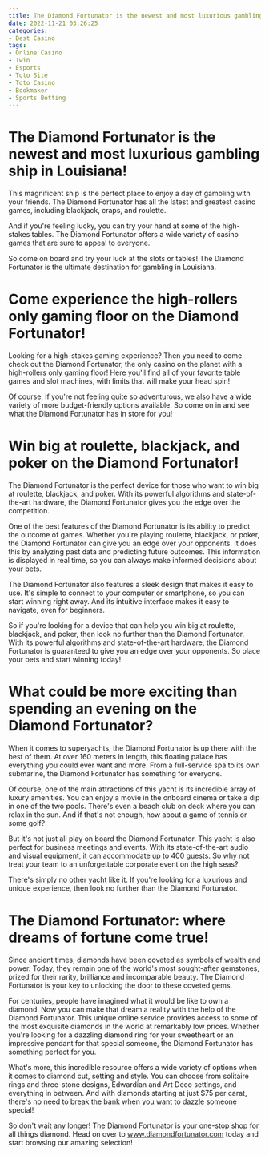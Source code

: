 ```yaml
---
title: The Diamond Fortunator is the newest and most luxurious gambling ship in Louisiana!
date: 2022-11-21 03:26:25
categories:
- Best Casino
tags:
- Online Casino
- 1win
- Esports
- Toto Site
- Toto Casino
- Bookmaker
- Sports Betting
---
```



#  The Diamond Fortunator is the newest and most luxurious gambling ship in Louisiana!

This magnificent ship is the perfect place to enjoy a day of gambling with your friends. The Diamond Fortunator has all the latest and greatest casino games, including blackjack, craps, and roulette.

And if you're feeling lucky, you can try your hand at some of the high-stakes tables. The Diamond Fortunator offers a wide variety of casino games that are sure to appeal to everyone.

So come on board and try your luck at the slots or tables! The Diamond Fortunator is the ultimate destination for gambling in Louisiana.

#  Come experience the high-rollers only gaming floor on the Diamond Fortunator!

Looking for a high-stakes gaming experience? Then you need to come check out the Diamond Fortunator, the only casino on the planet with a high-rollers only gaming floor! Here you'll find all of your favorite table games and slot machines, with limits that will make your head spin!

Of course, if you're not feeling quite so adventurous, we also have a wide variety of more budget-friendly options available. So come on in and see what the Diamond Fortunator has in store for you!

#  Win big at roulette, blackjack, and poker on the Diamond Fortunator!

The Diamond Fortunator is the perfect device for those who want to win big at roulette, blackjack, and poker. With its powerful algorithms and state-of-the-art hardware, the Diamond Fortunator gives you the edge over the competition.

One of the best features of the Diamond Fortunator is its ability to predict the outcome of games. Whether you're playing roulette, blackjack, or poker, the Diamond Fortunator can give you an edge over your opponents. It does this by analyzing past data and predicting future outcomes. This information is displayed in real time, so you can always make informed decisions about your bets.

The Diamond Fortunator also features a sleek design that makes it easy to use. It's simple to connect to your computer or smartphone, so you can start winning right away. And its intuitive interface makes it easy to navigate, even for beginners.

So if you're looking for a device that can help you win big at roulette, blackjack, and poker, then look no further than the Diamond Fortunator. With its powerful algorithms and state-of-the-art hardware, the Diamond Fortunator is guaranteed to give you an edge over your opponents. So place your bets and start winning today!

#  What could be more exciting than spending an evening on the Diamond Fortunator?

When it comes to superyachts, the Diamond Fortunator is up there with the best of them. At over 160 meters in length, this floating palace has everything you could ever want and more. From a full-service spa to its own submarine, the Diamond Fortunator has something for everyone.

Of course, one of the main attractions of this yacht is its incredible array of luxury amenities. You can enjoy a movie in the onboard cinema or take a dip in one of the two pools. There's even a beach club on deck where you can relax in the sun. And if that's not enough, how about a game of tennis or some golf?

But it's not just all play on board the Diamond Fortunator. This yacht is also perfect for business meetings and events. With its state-of-the-art audio and visual equipment, it can accommodate up to 400 guests. So why not treat your team to an unforgettable corporate event on the high seas?

There's simply no other yacht like it. If you're looking for a luxurious and unique experience, then look no further than the Diamond Fortunator.

#  The Diamond Fortunator: where dreams of fortune come true!

Since ancient times, diamonds have been coveted as symbols of wealth and power. Today, they remain one of the world's most sought-after gemstones, prized for their rarity, brilliance and incomparable beauty. The Diamond Fortunator is your key to unlocking the door to these coveted gems.

For centuries, people have imagined what it would be like to own a diamond. Now you can make that dream a reality with the help of the Diamond Fortunator. This unique online service provides access to some of the most exquisite diamonds in the world at remarkably low prices. Whether you're looking for a dazzling diamond ring for your sweetheart or an impressive pendant for that special someone, the Diamond Fortunator has something perfect for you.

What's more, this incredible resource offers a wide variety of options when it comes to diamond cut, setting and style. You can choose from solitaire rings and three-stone designs, Edwardian and Art Deco settings, and everything in between. And with diamonds starting at just $75 per carat, there's no need to break the bank when you want to dazzle someone special!

So don't wait any longer! The Diamond Fortunator is your one-stop shop for all things diamond. Head on over to www.diamondfortunator.com today and start browsing our amazing selection!